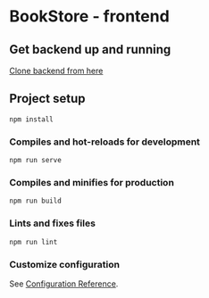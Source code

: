 # BookStore - frontend

## Get backend up and running
[Clone backend from here](https://gitlab.cs.ttu.ee/rakulb/iti0203-2020-backend-team11-bookstore)

## Project setup
```
npm install
```

### Compiles and hot-reloads for development
```
npm run serve
```

### Compiles and minifies for production
```
npm run build
```

### Lints and fixes files
```
npm run lint
```

### Customize configuration
See [Configuration Reference](https://cli.vuejs.org/config/).
